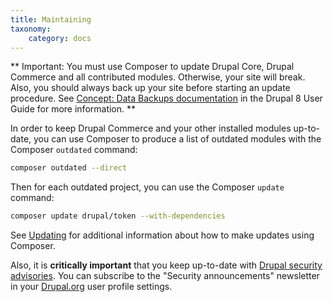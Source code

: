 ```yaml
---
title: Maintaining
taxonomy:
    category: docs
---
```


** Important: You must use Composer to update Drupal Core, Drupal Commerce and all contributed modules. Otherwise, your site will break. Also, you should always back up your site before starting an update procedure. See [Concept: Data Backups documentation] in the Drupal 8 User Guide for more information. **

In order to keep Drupal Commerce and your other installed modules up-to-date,
you can use Composer to produce a list of outdated modules with the Composer
`outdated` command:

```bash
composer outdated --direct
```

Then for each outdated project, you can use the Composer `update` command:

```bash
composer update drupal/token --with-dependencies
```

See [Updating](../03.updating) for additional information about how to make
updates using Composer.

Also, it is **critically important** that you keep up-to-date with [Drupal security advisories].
You can subscribe to the "Security announcements" newsletter in your [Drupal.org] user
profile settings.

[Drupal security advisories]: https://www.drupal.org/security
[Drupal.org]: https://www.drupal.org
[Concept: Data Backups documentation]: https://www.drupal.org/docs/user_guide/en/prevent-backups.html
